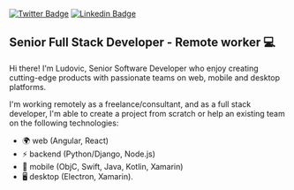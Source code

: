 [![Twitter Badge](https://img.shields.io/badge/-ludovicthomas-1ca0f1?style=flat-square&labelColor=1ca0f1&logo=twitter&logoColor=white&link=https://twitter.com/ludovicthomas)](https://twitter.com/ludovicthomas) [![Linkedin Badge](https://img.shields.io/badge/-thomasludovic-blue?style=flat-square&logo=Linkedin&logoColor=white&link=https://www.linkedin.com/in/thomasludovic/)](https://www.linkedin.com/in/thomasludovic/)

## Senior Full Stack Developer - Remote worker 💻

Hi there! I'm Ludovic, Senior Software Developer who enjoy creating cutting-edge products with passionate teams on web, mobile and desktop platforms.

I'm working remotely as a freelance/consultant, and as a full stack developer, I'm able to create a project from scratch or help an existing team on the following technologies:

- 🌍 web (Angular, React)
- ⚡️ backend (Python/Django, Node.js)
- 📱 mobile (ObjC, Swift, Java, Kotlin, Xamarin)
- 🖥 desktop (Electron, Xamarin). 
